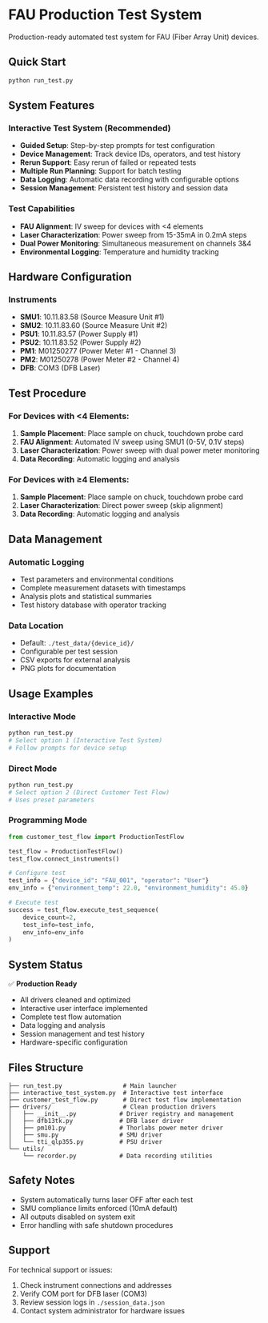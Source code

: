 # FAU Production Test System

Production-ready automated test system for FAU (Fiber Array Unit) devices.

## Quick Start

```bash
python run_test.py
```

## System Features

### Interactive Test System (Recommended)
- **Guided Setup**: Step-by-step prompts for test configuration
- **Device Management**: Track device IDs, operators, and test history  
- **Rerun Support**: Easy rerun of failed or repeated tests
- **Multiple Run Planning**: Support for batch testing
- **Data Logging**: Automatic data recording with configurable options
- **Session Management**: Persistent test history and session data

### Test Capabilities
- **FAU Alignment**: IV sweep for devices with <4 elements
- **Laser Characterization**: Power sweep from 15-35mA in 0.2mA steps
- **Dual Power Monitoring**: Simultaneous measurement on channels 3&4
- **Environmental Logging**: Temperature and humidity tracking

## Hardware Configuration

### Instruments
- **SMU1**: 10.11.83.58 (Source Measure Unit #1)
- **SMU2**: 10.11.83.60 (Source Measure Unit #2)  
- **PSU1**: 10.11.83.57 (Power Supply #1)
- **PSU2**: 10.11.83.52 (Power Supply #2)
- **PM1**: M01250277 (Power Meter #1 - Channel 3)
- **PM2**: M01250278 (Power Meter #2 - Channel 4)
- **DFB**: COM3 (DFB Laser)

## Test Procedure

### For Devices with <4 Elements:
1. **Sample Placement**: Place sample on chuck, touchdown probe card
2. **FAU Alignment**: Automated IV sweep using SMU1 (0-5V, 0.1V steps)
3. **Laser Characterization**: Power sweep with dual power meter monitoring
4. **Data Recording**: Automatic logging and analysis

### For Devices with ≥4 Elements:
1. **Sample Placement**: Place sample on chuck, touchdown probe card  
2. **Laser Characterization**: Direct power sweep (skip alignment)
3. **Data Recording**: Automatic logging and analysis

## Data Management

### Automatic Logging
- Test parameters and environmental conditions
- Complete measurement datasets with timestamps
- Analysis plots and statistical summaries
- Test history database with operator tracking

### Data Location
- Default: `./test_data/{device_id}/`
- Configurable per test session
- CSV exports for external analysis
- PNG plots for documentation

## Usage Examples

### Interactive Mode
```bash
python run_test.py
# Select option 1 (Interactive Test System)
# Follow prompts for device setup
```

### Direct Mode  
```bash
python run_test.py  
# Select option 2 (Direct Customer Test Flow)
# Uses preset parameters
```

### Programming Mode
```python
from customer_test_flow import ProductionTestFlow

test_flow = ProductionTestFlow()
test_flow.connect_instruments()

# Configure test
test_info = {"device_id": "FAU_001", "operator": "User"}
env_info = {"environment_temp": 22.0, "environment_humidity": 45.0}

# Execute test
success = test_flow.execute_test_sequence(
    device_count=2,
    test_info=test_info, 
    env_info=env_info
)
```

## System Status

✅ **Production Ready**
- All drivers cleaned and optimized
- Interactive user interface implemented  
- Complete test flow automation
- Data logging and analysis
- Session management and test history
- Hardware-specific configuration

## Files Structure

```
├── run_test.py                 # Main launcher
├── interactive_test_system.py  # Interactive test interface
├── customer_test_flow.py       # Direct test flow implementation
├── drivers/                    # Clean production drivers
│   ├── __init__.py            # Driver registry and management
│   ├── dfb13tk.py             # DFB laser driver
│   ├── pm101.py               # Thorlabs power meter driver  
│   ├── smu.py                 # SMU driver
│   └── tti_qlp355.py          # PSU driver
└── utils/
    └── recorder.py            # Data recording utilities
```

## Safety Notes

- System automatically turns laser OFF after each test
- SMU compliance limits enforced (10mA default)
- All outputs disabled on system exit
- Error handling with safe shutdown procedures

## Support

For technical support or issues:
1. Check instrument connections and addresses
2. Verify COM port for DFB laser (COM3)
3. Review session logs in `./session_data.json`
4. Contact system administrator for hardware issues
